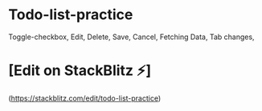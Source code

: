 # Todo-list-practice

Toggle-checkbox,
Edit,
Delete,
Save,
Cancel,
Fetching Data,
Tab changes,

# [Edit on StackBlitz ⚡️]

(https://stackblitz.com/edit/todo-list-practice)
